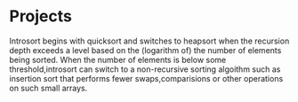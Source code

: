 # Projects
Introsort begins with quicksort and switches to heapsort when the recursion depth exceeds a level based on the (logarithm of) the number of elements being sorted.
When the number of elements is below some threshold,introsort can switch to a non-recursive sorting algoithm such as insertion sort that performs fewer swaps,comparisions or other operations on such small arrays. 
